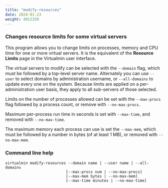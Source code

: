 ```yaml
---
title: "modify-resources"
date: 2024-01-23
weight: 4012250
---
```


### Changes resource limits for some virtual servers

This program allows you to change limits on processes, memory and CPU time for one or more virtual servers. It is the equivalent of the **Resource Limits** page in the Virtualmin user interface.

The virtual servers to modify can be selected with the `--domain` flag, which must be followed by a top-level server name. Alternately you can use `--user` to select domains by administration username, or `--all-domains` to update every one on the system. Because limits are applied on a per-administration user basis, they apply to all sub-servers of those selected.

Limits on the number of processes allowed can be set with the `--max-procs` flag followed by a process count, or remove with `--no-max-procs`.

Maximum per-process run time in seconds is set with `--max-time`, and removed with `--no-max-time`.

The maximum memory each process can use is set the `--max-mem`, which must be followed by a number in bytes (of at least 1 MB), or removed with `--no-max-mem`.

### Command line help

```text
virtualmin modify-resources --domain name | --user name | --all-domains
                           [--max-procs num | --no-max-procs]
                           [--max-mem bytes | --no-max-mem]
                           [--max-time minutes | --no-max-time]
```
